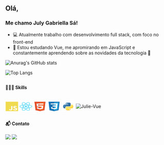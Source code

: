 ## Olá, 
### Me chamo July Gabriella Sá!

- 💻 Atualmente trabalho com desenvolvimento full stack, com foco no front-end
- 📖 Estou estudando Vue, me apromirando em JavaScript e constantemente aprendendo sobre as novidades da tecnologia 💜

![Anurag's GitHub stats](https://github-readme-stats.vercel.app/api?username=JulieGab&hide=contribs,prs&show_icons=true&theme=radical)

![Top Langs](https://github-readme-stats.vercel.app/api/top-langs/?username=JulieGab&layout=compact&theme=radical)


##
#### 🤹🏻‍♀️ Skills
<div style="display: inline_block"><br>
  <img align="center" alt="Julie-Js" height="30" width="40" src="https://raw.githubusercontent.com/devicons/devicon/master/icons/javascript/javascript-plain.svg">
  <img align="center" alt="Julie-React" height="30" width="40" src="https://raw.githubusercontent.com/devicons/devicon/master/icons/react/react-original.svg">
  <img align="center" alt="Julie-HTML" height="30" width="40" src="https://raw.githubusercontent.com/devicons/devicon/master/icons/html5/html5-original.svg">
  <img align="center" alt="Julie-CSS" height="30" width="40" src="https://raw.githubusercontent.com/devicons/devicon/master/icons/css3/css3-original.svg">
  <img align="center" alt="Julie-Python" height="30" width="40" src="https://raw.githubusercontent.com/devicons/devicon/master/icons/python/python-original.svg">
  <img align="center" alt="Julie-Vue" height="30" width="40" src="https://cdn.jsdelivr.net/gh/devicons/devicon@latest/icons/vuejs/vuejs-original.svg" />
</div>

  
  ##
#### 📬 Contato 
<div> 
  <a href = "mailto:jullygabriella@gmail.com"><img src="https://img.shields.io/badge/-Gmail-%23333?style=for-the-badge&logo=gmail&logoColor=red" target="_blank"></a>
  <a href="https://www.linkedin.com/in/julygabsa/" target="_blank"><img src="https://img.shields.io/badge/-LinkedIn-%230077B5?style=for-the-badge&logo=linkedin&logoColor=white" target="_blank"></a> 
</div>



